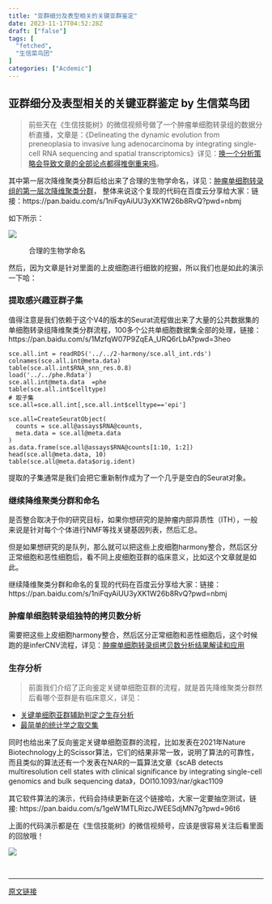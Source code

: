 ```yaml
---
title: "亚群细分及表型相关的关键亚群鉴定"
date: 2023-11-17T04:52:28Z
draft: ["false"]
tags: [
  "fetched",
  "生信菜鸟团"
]
categories: ["Acdemic"]
---
```

亚群细分及表型相关的关键亚群鉴定 by 生信菜鸟团
------
<div><section data-tool="mdnice编辑器" data-website="https://www.mdnice.com"><blockquote data-tool="mdnice编辑器"><p>前些天在《生信技能树》的微信视频号做了一个肿瘤单细胞转录组的数据分析直播，文章是：《Delineating the dynamic evolution from preneoplasia to invasive lung adenocarcinoma by integrating single-cell RNA sequencing and spatial transcriptomics》详见：<a href="https://mp.weixin.qq.com/s?__biz=MzAxMDkxODM1Ng==&amp;mid=2247525924&amp;idx=1&amp;sn=aaa305d856a835adda2f842840b96ec2&amp;scene=21#wechat_redirect" data-linktype="2">换一个分析策略会导致文章的全部论点都得推倒重来吗</a>。</p></blockquote><p data-tool="mdnice编辑器">其中第一层次降维聚类分群后给出来了合理的生物学命名，详见：<a href="https://mp.weixin.qq.com/s?__biz=MzAxMDkxODM1Ng==&amp;mid=2247526450&amp;idx=2&amp;sn=49e9ecc9cf6f4159f8dba3e8e5a7d9c0&amp;scene=21#wechat_redirect" data-linktype="2">肿瘤单细胞转录组的第一层次降维聚类分群</a>， 整体来说这个复现的代码在百度云分享给大家：链接：https://pan.baidu.com/s/1niFqyAiUU3yXK1W26b8RvQ?pwd=nbmj</p><p data-tool="mdnice编辑器">如下所示：</p><p><img data-galleryid="" data-ratio="0.6083333333333333" data-s="300,640" data-src="https://mmbiz.qpic.cn/mmbiz_png/cZNhZQ6j4wyZKL3gyoCJBpZFEZg9wd1Ro3ZWGZjVNllm5vp33FTzyWKhZJuXnUMibnibIyKVHCg0cVs5ZOjC4NrQ/640?wx_fmt=png&amp;from=appmsg" data-type="png" data-w="1080" src="https://mmbiz.qpic.cn/mmbiz_png/cZNhZQ6j4wyZKL3gyoCJBpZFEZg9wd1Ro3ZWGZjVNllm5vp33FTzyWKhZJuXnUMibnibIyKVHCg0cVs5ZOjC4NrQ/640?wx_fmt=png&amp;from=appmsg"></p><figure data-tool="mdnice编辑器"><figcaption>合理的生物学命名</figcaption></figure><p data-tool="mdnice编辑器">然后，因为文章是针对里面的上皮细胞进行细致的挖掘，所以我们也是如此的演示一下哈：</p><h3 data-tool="mdnice编辑器"><span></span>提取感兴趣亚群子集<span></span></h3><p data-tool="mdnice编辑器">值得注意是我们依赖于这个V4的版本的Seurat流程做出来了大量的公共数据集的单细胞转录组降维聚类分群流程，100多个公共单细胞数据集全部的处理，链接：https://pan.baidu.com/s/1MzfqW07P9ZqEA_URQ6rLbA?pwd=3heo</p><pre data-tool="mdnice编辑器"><span></span><code>sce.all.int = readRDS(<span>'../../2-harmony/sce.all_int.rds'</span>)<br>colnames(sce.all.int@meta.data) <br>table(sce.all.int$RNA_snn_res.0.8)<br>load(<span>'../../phe.Rdata'</span>)<br>sce.all.int@meta.data  =phe <br>table(sce.all.int$celltype)<br><span># 取子集  </span><br>sce.all=sce.all.int[,sce.all.int$celltype==<span>'epi'</span>]<br><br>sce.all=CreateSeuratObject(<br>  counts = sce.all@assays$RNA@counts,<br>  meta.data = sce.all@meta.data<br>)<br>as.data.frame(sce.all@assays$RNA@counts[<span>1</span>:<span>10</span>, <span>1</span>:<span>2</span>])<br>head(sce.all@meta.data, <span>10</span>)<br>table(sce.all@meta.data$orig.ident) <br></code></pre><p data-tool="mdnice编辑器">提取的子集通常是我们会把它重新制作成为了一个几乎是空白的Seurat对象。</p><h3 data-tool="mdnice编辑器"><span></span>继续降维聚类分群和命名<span></span></h3><p data-tool="mdnice编辑器">是否整合取决于你的研究目标，如果你想研究的是肿瘤内部异质性（ITH），一般来说是针对每个个体进行NMF等找关键基因列表，然后汇总。</p><p data-tool="mdnice编辑器">但是如果想研究的是队列，那么就可以把这些上皮细胞harmony整合，然后区分正常细胞和恶性细胞后，看不同上皮细胞亚群的临床意义，比如这个文章就是如此。</p><p data-tool="mdnice编辑器">继续降维聚类分群和命名的复现的代码在百度云分享给大家：链接：https://pan.baidu.com/s/1niFqyAiUU3yXK1W26b8RvQ?pwd=nbmj</p><h3 data-tool="mdnice编辑器"><span></span>肿瘤单细胞转录组独特的拷贝数分析<span></span></h3><p data-tool="mdnice编辑器">需要把这些上皮细胞harmony整合，然后区分正常细胞和恶性细胞后，这个时候跑的是inferCNV流程，详见：<a href="https://mp.weixin.qq.com/s?__biz=MzAxMDkxODM1Ng==&amp;mid=2247525967&amp;idx=1&amp;sn=c0b059b4aec399bf76380b9ae9b1d4ac&amp;scene=21#wechat_redirect" data-linktype="2">肿瘤单细胞转录组拷贝数分析结果解读和应用</a></p><h3 data-tool="mdnice编辑器"><span></span>生存分析<span></span></h3><blockquote data-tool="mdnice编辑器"><p>前面我们介绍了正向鉴定关键单细胞亚群的流程，就是首先降维聚类分群然后看哪个亚群是有临床意义，详见：</p></blockquote><ul data-tool="mdnice编辑器"><li><section><a href="https://mp.weixin.qq.com/s?__biz=MzAxMDkxODM1Ng==&amp;mid=2247526007&amp;idx=1&amp;sn=cf7e7a308ea1b968a36f7921d8aa6462&amp;scene=21#wechat_redirect" data-linktype="2">关键单细胞亚群辅助判定之生存分析</a></section></li><li><section><a href="https://mp.weixin.qq.com/s?__biz=MzAxMDkxODM1Ng==&amp;mid=2247526014&amp;idx=2&amp;sn=56f7e054b33d14e344454fd991459270&amp;scene=21#wechat_redirect" data-linktype="2">最简单的统计学之取交集</a></section></li></ul><p data-tool="mdnice编辑器">同时也给出来了反向鉴定关键单细胞亚群的流程，比如发表在2021年Nature Biotechnology上的Scissor算法，它们的结果非常一致，说明了算法的可靠性，而且类似的算法还有一个发表在NAR的一篇算法文章《scAB detects multiresolution cell states with clinical significance by integrating single-cell genomics and bulk sequencing data》，DOI10.1093/nar/gkac1109</p><p data-tool="mdnice编辑器">其它软件算法的演示，代码会持续更新在这个链接哈，大家一定要抽空测试，链接: https://pan.baidu.com/s/1geW1MTLRizcJWEESdjMN7g?pwd=96t6</p></section><p data-tool="mdnice编辑器">上面的代码演示都是在《生信技能树》的微信视频号，应该是很容易关注后看里面的回放哦！</p><p><img data-galleryid="" data-ratio="1.3296398891966759" data-s="300,640" data-src="https://mmbiz.qpic.cn/mmbiz_jpg/cZNhZQ6j4wyZKL3gyoCJBpZFEZg9wd1R1MO93icwsbpETgvcM2CoAQKFF11Jn7auIziab7NicbWmShG4zq5tMJz9Q/640?wx_fmt=jpeg&amp;from=appmsg&amp;wxfrom=13&amp;tp=wxpic" data-type="png" data-w="722" src="https://mmbiz.qpic.cn/mmbiz_jpg/cZNhZQ6j4wyZKL3gyoCJBpZFEZg9wd1R1MO93icwsbpETgvcM2CoAQKFF11Jn7auIziab7NicbWmShG4zq5tMJz9Q/640?wx_fmt=jpeg&amp;from=appmsg&amp;wxfrom=13&amp;tp=wxpic"></p><p><br></p><p><mp-style-type data-value="3"></mp-style-type></p></div>  
<hr>
<a href="https://mp.weixin.qq.com/s/wF8LxjG57PWmeUDzv65wyA",target="_blank" rel="noopener noreferrer">原文链接</a>
